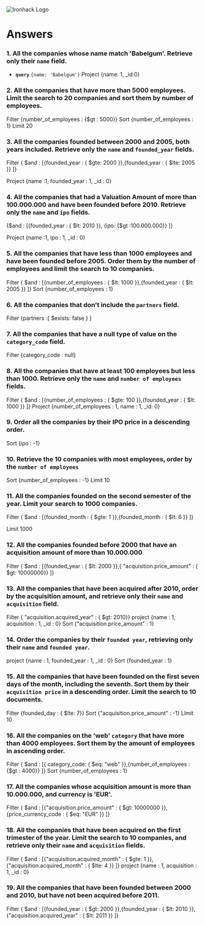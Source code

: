 ![Ironhack Logo](https://i.imgur.com/1QgrNNw.png)

# Answers

### 1. All the companies whose name match 'Babelgum'. Retrieve only their `name` field.

<!-- Your Code Goes Here -->
- **`query`** `{name: 'Babelgum'}`
Project {name: 1, _id:0}

### 2. All the companies that have more than 5000 employees. Limit the search to 20 companies and sort them by **number of employees**.

<!-- Your Code Goes Here -->
Filter {number_of_employees : {$gt : 5000}}
Sort {number_of_employees : 1}
Limit 20


### 3. All the companies founded between 2000 and 2005, both years included. Retrieve only the `name` and `founded_year` fields.

<!-- Your Code Goes Here -->
Filter { $and : [{founded_year : { $gte: 2000 }},{founded_year : { $lte: 2005 }} ]}

Project {name :1, founded_year : 1, _id : 0}

### 4. All the companies that had a Valuation Amount of more than 100.000.000 and have been founded before 2010. Retrieve only the `name` and `ipo` fields.

<!-- Your Code Goes Here -->

{$and : [{founded_year : { $lt: 2010 }}, {ipo: {$gt :100.000.000}} ]}

Project {name :1, ipo : 1, _id : 0}

### 5. All the companies that have less than 1000 employees and have been founded before 2005. Order them by the number of employees and limit the search to 10 companies.

<!-- Your Code Goes Here -->

Filter { $and : [{number_of_employees : { $lt: 1000 }},{founded_year : { $lt: 2005 }} ]}
Sort {number_of_employees : 1}


### 6. All the companies that don't include the `partners` field.
<!-- Your Code Goes Here -->

Filter {partners :{ $exists: false } }



### 7. All the companies that have a null type of value on the `category_code` field.

<!-- Your Code Goes Here -->
Filter {category_code : null}

### 8. All the companies that have at least 100 employees but less than 1000. Retrieve only the `name` and `number of employees` fields.

<!-- Your Code Goes Here -->
Filter { $and : [{number_of_employees : { $gte: 100 }},{founded_year : { $lt: 1000 }} ]}
Project {number_of_employees : 1, name : 1, _id: 0}

### 9. Order all the companies by their IPO price in a descending order.

<!-- Your Code Goes Here -->
Sort {ipo : -1}

### 10. Retrieve the 10 companies with most employees, order by the `number of employees`

<!-- Your Code Goes Here -->
Sort {number_of_employees : -1}
Limit 10

### 11. All the companies founded on the second semester of the year. Limit your search to 1000 companies.

<!-- Your Code Goes Here -->
Filter { $and : [{founded_month : { $gte: 1 }},{founded_month : { $lt: 6 }} ]}

Limit 1000

### 12. All the companies founded before 2000 that have an acquisition amount of more than 10.000.000

<!-- Your Code Goes Here -->
Filter { $and : [{founded_year : { $lt: 2000 }},{ "acquisition.price_amount" : { $gt: 10000000}} ]}

### 13. All the companies that have been acquired after 2010, order by the acquisition amount, and retrieve only their `name` and `acquisition` field.

<!-- Your Code Goes Here -->
Filter { "acquisition.acquired_year" : { $gt: 2010}}
project {name : 1, acquisition : 1, _id : 0}
Sort {"acquisition.price_amount" : 1}


### 14. Order the companies by their `founded year`, retrieving only their `name` and `founded year`.

<!-- Your Code Goes Here -->
project {name : 1, founded_year : 1, _id : 0}
Sort {founded_year : 1}

### 15. All the companies that have been founded on the first seven days of the month, including the seventh. Sort them by their `acquisition price` in a descending order. Limit the search to 10 documents.

<!-- Your Code Goes Here -->
Filter {founded_day : { $lte: 7}}
Sort {"acquisition.price_amount" : -1}
LImit 10

### 16. All the companies on the 'web' `category` that have more than 4000 employees. Sort them by the amount of employees in ascending order.

<!-- Your Code Goes Here -->
Filter { $and : [{ category_code: { $eq: "web" }},{number_of_employees : {$gt : 4000}} ]}
Sort {number_of_employees : 1}
### 17. All the companies whose acquisition amount is more than 10.000.000, and currency is 'EUR'.

<!-- Your Code Goes Here -->
Filter { $and : [{"acquisition.price_amount" : { $gt: 10000000 }},{price_currency_code : { $eq: "EUR" }} ]}

### 18. All the companies that have been acquired on the first trimester of the year. Limit the search to 10 companies, and retrieve only their `name` and `acquisition` fields.

<!-- Your Code Goes Here -->
Filter { $and : [{"acquisition.acquired_month" : { $gte: 1 }},{"acquisition.acquired_month" : { $lte: 4 }} ]}
project {name : 1, acquisition : 1, _id : 0}

### 19. All the companies that have been founded between 2000 and 2010, but have not been acquired before 2011.

<!-- Your Code Goes Here -->
Filter { $and : [{founded_year : { $gt: 2000 }},{founded_year : { $lt: 2010 }},{"acquisition.acquired_year" : { $lt: 2011 }} ]}
